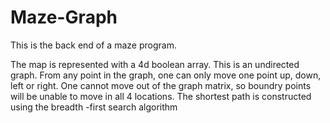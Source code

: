 # Maze-Graph
This is the back end of a maze program. 

The map is represented with a 4d boolean array. This is an undirected graph.
From any point in the graph, one can only move one point up, down, left or right. 
One cannot move out of the graph matrix, so boundry points will be unable to move in all 4 locations.
The shortest path is constructed using the breadth -first search algorithm

